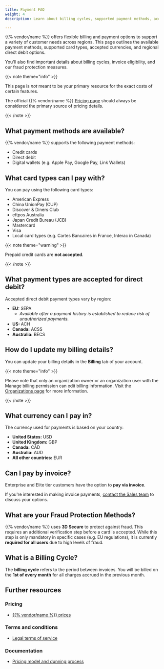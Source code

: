 ```yaml
---
title: Payment FAQ
weight: 4
description: Learn about billing cycles, supported payment methods, accepted currencies, and fraud protection on {{% vendor/name %}}.

---
```


{{% vendor/name %}} offers flexible billing and payment options to support a variety of customer needs across regions. This page outlines the available payment methods, supported card types, accepted currencies, and regional direct debit options. 

You'll also find important details about billing cycles, invoice eligibility, and our fraud protection measures.

{{< note theme="info" >}}

This page is _not_ meant to be your primary resource for the exact costs of certain features.

The official {{% vendor/name %}} [Pricing page](https://upsun.com/pricing/) should always be considered the primary source of pricing details.

{{< /note >}}

## What payment methods are available?

{{% vendor/name %}} supports the following payment methods:

- Credit cards
- Direct debit
- Digital wallets (e.g. Apple Pay, Google Pay, Link Wallets)

## What card types can I pay with?

You can pay using the following card types:

- American Express  
- China UnionPay (CUP)  
- Discover & Diners Club  
- eftpos Australia  
- Japan Credit Bureau (JCB)  
- Mastercard  
- Visa  
- Local card types (e.g. Cartes Bancaires in France, Interac in Canada)

{{< note theme="warning" >}}

Prepaid credit cards are **not accepted**.

{{< /note >}}

## What payment types are accepted for direct debit?

Accepted direct debit payment types vary by region:

- **EU:** SEPA  
  - _Available after a payment history is established to reduce risk of unauthorized payments._
- **US:** ACH  
- **Canada:** ACSS  
- **Australia:** BECS

## How do I update my billing details?

You can update your billing details in the **Billing** tab of your account.

{{< note theme="info" >}}

Please note that only an organization owner or an organization user with the Manage billing permission can edit billing information. Visit the [Organizations page](/administration/organizations) for more information.

{{< /note >}}

## What currency can I pay in?

The currency used for payments is based on your country:

- **United States:** USD  
- **United Kingdom:** GBP  
- **Canada:** CAD  
- **Australia:** AUD  
- **All other countries:** EUR

## Can I pay by invoice?

Enterprise and Elite tier customers have the option to **pay via invoice**.

If you're interested in making invoice payments, [contact the Sales team](https://upsun.com/contact-us/) to discuss your options.

## What are your Fraud Protection Methods?

{{% vendor/name %}} uses **3D Secure** to protect against fraud. This requires an additional verification step before a card is accepted. While this step is only mandatory in specific cases (e.g. EU regulations), it is currently **required for all users** due to high levels of fraud.

## What is a Billing Cycle?

The **billing cycle** refers to the period between invoices. You will be billed on the **1st of every month** for all charges accrued in the previous month.

## Further resources

### Pricing
- [{{% vendor/name %}} prices](https://upsun.com/pricing/)

### Terms and conditions
- [Legal terms of service](https://platform.sh/trust-center/legal/tos/)

### Documentation

- [Pricing model and dunning process](/administration/pricing)






